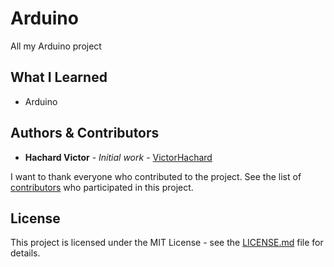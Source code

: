 # Arduino

All my Arduino project

## What I Learned

- Arduino

## Authors & Contributors

* **Hachard Victor** - *Initial work* - [VictorHachard](https://github.com/VictorHachard)

I want to thank everyone who contributed to the project.
See the list of [contributors](https://github.com/VictorHachard/Arduino/graphs/contributors) who participated in this project.

## License

This project is licensed under the MIT License - see the [LICENSE.md](../master/LICENSE) file for details.

